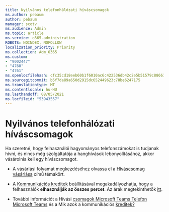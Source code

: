 ```yaml
---
title: Nyilvános telefonhálózati híváscsomagok
ms.author: pebaum
author: pebaum
manager: scotv
ms.audience: Admin
ms.topic: article
ms.service: o365-administration
ROBOTS: NOINDEX, NOFOLLOW
localization_priority: Priority
ms.collection: Adm_O365
ms.custom:
- "9002447"
- "4760"
- "4761"
ms.openlocfilehash: cfc35cd18eeb60b1f6010ac6c422536db42c2e5b51579c8866198e729bd98843
ms.sourcegitcommit: b5f7da89a650d2915dc652449623c78be6247175
ms.translationtype: MT
ms.contentlocale: hu-HU
ms.lasthandoff: 08/05/2021
ms.locfileid: "53943557"
---
```

# <a name="pstn-calling-plans"></a>Nyilvános telefonhálózati híváscsomagok

Ha szeretné, hogy felhasználói hagyományos telefonszámokat is tudjanak hívni, és nincs még szolgáltatója a hanghívások lebonyolításához, akkor vásárolnia kell egy híváscsomagot.

- A vásárlási folyamat megkezdéséhez olvassa el a [Híváscsomag vásárlása](https://docs.microsoft.com/MicrosoftTeams/calling-plans-for-office-365) című témakört.

- A [Kommunikációs kreditek](https://docs.microsoft.com/microsoftteams/set-up-communications-credits-for-your-organization) beállításával megakadályozhatja, hogy a felhasználók **elhasználják az összes percet**. Az árak megtekinthetők [itt](https://products.office.com/microsoft-teams/voice-calling). 

- További információt a Hívási [csomagok Microsoft Teams Telefon Microsoft Teams](https://docs.microsoft.com/MicrosoftTeams/calling-plan-landing-page) és a Mik azok a kommunikációs [kreditek?](https://docs.microsoft.com/microsoftteams/what-are-communications-credits)
